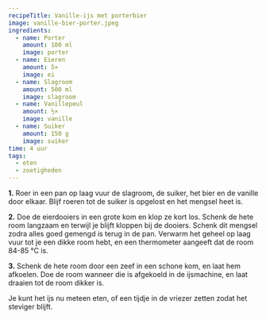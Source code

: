 ```yaml
---
recipeTitle: Vanille-ijs met porterbier
image: vanille-bier-porter.jpeg
ingredients:
  - name: Porter
    amount: 100 ml
    image: porter
  - name: Eieren
    amount: 5×
    image: ei
  - name: Slagroom
    amount: 500 ml
    image: slagroom
  - name: Vanillepeul
    amount: ½×
    image: vanille
  - name: Suiker
    amount: 150 g
    image: suiker
time: 4 uur
tags: 
  - eten
  - zoetigheden
---
```

**1.**  Roer in een pan op laag vuur de slagroom, de suiker, het bier en de vanille door elkaar. Blijf roeren tot de suiker is opgelost en het mengsel heet is.

**2.** Doe de eierdooiers in een grote kom en klop ze kort los. Schenk de hete room langzaam en terwijl je blijft kloppen bij de dooiers. Schenk dit mengsel zodra alles goed gemengd is terug in de pan. Verwarm het geheel op laag vuur tot je een dikke room hebt, en een thermometer aangeeft dat de room 84-85 °C is.

**3.** Schenk de hete room door een zeef in een schone kom, en laat hem afkoelen. Doe de room wanneer die is afgekoeld in de ijsmachine, en laat draaien tot de room dikker is.

Je kunt het ijs nu meteen eten, of een tijdje in de vriezer zetten zodat het steviger blijft.
